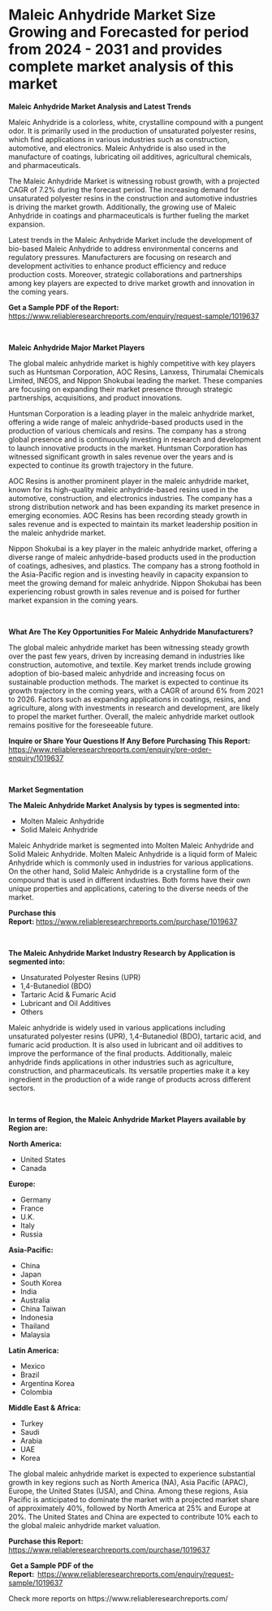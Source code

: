 <p><h1>Maleic Anhydride Market Size Growing and Forecasted for period from 2024 - 2031 and provides complete market analysis of this market</h1></p><p><strong>Maleic Anhydride Market Analysis and Latest Trends</strong></p>
<p><p>Maleic Anhydride is a colorless, white, crystalline compound with a pungent odor. It is primarily used in the production of unsaturated polyester resins, which find applications in various industries such as construction, automotive, and electronics. Maleic Anhydride is also used in the manufacture of coatings, lubricating oil additives, agricultural chemicals, and pharmaceuticals.</p><p>The Maleic Anhydride Market is witnessing robust growth, with a projected CAGR of 7.2% during the forecast period. The increasing demand for unsaturated polyester resins in the construction and automotive industries is driving the market growth. Additionally, the growing use of Maleic Anhydride in coatings and pharmaceuticals is further fueling the market expansion.</p><p>Latest trends in the Maleic Anhydride Market include the development of bio-based Maleic Anhydride to address environmental concerns and regulatory pressures. Manufacturers are focusing on research and development activities to enhance product efficiency and reduce production costs. Moreover, strategic collaborations and partnerships among key players are expected to drive market growth and innovation in the coming years.</p></p>
<p><strong>Get a Sample PDF of the Report:&nbsp;</strong> <a href="https://www.reliableresearchreports.com/enquiry/request-sample/1019637">https://www.reliableresearchreports.com/enquiry/request-sample/1019637</a></p>
<p>&nbsp;</p>
<p><strong>Maleic Anhydride Major Market Players</strong></p>
<p><p>The global maleic anhydride market is highly competitive with key players such as Huntsman Corporation, AOC Resins, Lanxess, Thirumalai Chemicals Limited, INEOS, and Nippon Shokubai leading the market. These companies are focusing on expanding their market presence through strategic partnerships, acquisitions, and product innovations.</p><p>Huntsman Corporation is a leading player in the maleic anhydride market, offering a wide range of maleic anhydride-based products used in the production of various chemicals and resins. The company has a strong global presence and is continuously investing in research and development to launch innovative products in the market. Huntsman Corporation has witnessed significant growth in sales revenue over the years and is expected to continue its growth trajectory in the future.</p><p>AOC Resins is another prominent player in the maleic anhydride market, known for its high-quality maleic anhydride-based resins used in the automotive, construction, and electronics industries. The company has a strong distribution network and has been expanding its market presence in emerging economies. AOC Resins has been recording steady growth in sales revenue and is expected to maintain its market leadership position in the maleic anhydride market.</p><p>Nippon Shokubai is a key player in the maleic anhydride market, offering a diverse range of maleic anhydride-based products used in the production of coatings, adhesives, and plastics. The company has a strong foothold in the Asia-Pacific region and is investing heavily in capacity expansion to meet the growing demand for maleic anhydride. Nippon Shokubai has been experiencing robust growth in sales revenue and is poised for further market expansion in the coming years.</p></p>
<p>&nbsp;</p>
<p><strong>What Are The Key Opportunities For Maleic Anhydride Manufacturers?</strong></p>
<p><p>The global maleic anhydride market has been witnessing steady growth over the past few years, driven by increasing demand in industries like construction, automotive, and textile. Key market trends include growing adoption of bio-based maleic anhydride and increasing focus on sustainable production methods. The market is expected to continue its growth trajectory in the coming years, with a CAGR of around 6% from 2021 to 2026. Factors such as expanding applications in coatings, resins, and agriculture, along with investments in research and development, are likely to propel the market further. Overall, the maleic anhydride market outlook remains positive for the foreseeable future.</p></p>
<p><strong>Inquire or Share Your Questions If Any Before Purchasing This Report:</strong> <a href="https://www.reliableresearchreports.com/enquiry/pre-order-enquiry/1019637">https://www.reliableresearchreports.com/enquiry/pre-order-enquiry/1019637</a></p>
<p>&nbsp;</p>
<p><strong>Market Segmentation</strong></p>
<p><strong>The Maleic Anhydride Market Analysis by types is segmented into:</strong></p>
<p><ul><li>Molten Maleic Anhydride</li><li>Solid Maleic Anhydride</li></ul></p>
<p><p>Maleic Anhydride market is segmented into Molten Maleic Anhydride and Solid Maleic Anhydride. Molten Maleic Anhydride is a liquid form of Maleic Anhydride which is commonly used in industries for various applications. On the other hand, Solid Maleic Anhydride is a crystalline form of the compound that is used in different industries. Both forms have their own unique properties and applications, catering to the diverse needs of the market.</p></p>
<p><strong>Purchase this Report:&nbsp;</strong><a href="https://www.reliableresearchreports.com/purchase/1019637">https://www.reliableresearchreports.com/purchase/1019637</a></p>
<p>&nbsp;</p>
<p><strong>The Maleic Anhydride Market Industry Research by Application is segmented into:</strong></p>
<p><ul><li>Unsaturated Polyester Resins (UPR)</li><li>1,4-Butanediol (BDO)</li><li>Tartaric Acid & Fumaric Acid</li><li>Lubricant and Oil Additives</li><li>Others</li></ul></p>
<p><p>Maleic anhydride is widely used in various applications including unsaturated polyester resins (UPR), 1,4-Butanediol (BDO), tartaric acid, and fumaric acid production. It is also used in lubricant and oil additives to improve the performance of the final products. Additionally, maleic anhydride finds applications in other industries such as agriculture, construction, and pharmaceuticals. Its versatile properties make it a key ingredient in the production of a wide range of products across different sectors.</p></p>
<p>&nbsp;</p>
<p><strong>In terms of Region, the Maleic Anhydride Market Players available by Region are:</strong></p>
<p>
    <p> <strong> North America: </strong>
        <ul>
            <li>United States</li>
            <li>Canada</li>
        </ul>
        </p> 
    <p> <strong> Europe: </strong>
        <ul>
            <li>Germany</li>
            <li>France</li>
            <li>U.K.</li>
            <li>Italy</li>
            <li>Russia</li>
        </ul>
        </p> 
    <p> <strong> Asia-Pacific: </strong>
        <ul>
            <li>China</li>
            <li>Japan</li>
            <li>South Korea</li>
            <li>India</li>
            <li>Australia</li>
            <li>China Taiwan</li>
            <li>Indonesia</li>
            <li>Thailand</li>
            <li>Malaysia</li>
        </ul>
        </p> 
    <p> <strong> Latin America: </strong>
        <ul>
            <li>Mexico</li>
            <li>Brazil</li>
            <li>Argentina Korea</li>
            <li>Colombia</li>
        </ul>
        </p> 
    <p> <strong> Middle East & Africa: </strong>
        <ul>
            <li>Turkey</li>
            <li>Saudi</li>
            <li>Arabia</li>
            <li>UAE</li>
            <li>Korea</li>
        </ul>
    </p>
    </p>
<p><p>The global maleic anhydride market is expected to experience substantial growth in key regions such as North America (NA), Asia Pacific (APAC), Europe, the United States (USA), and China. Among these regions, Asia Pacific is anticipated to dominate the market with a projected market share of approximately 40%, followed by North America at 25% and Europe at 20%. The United States and China are expected to contribute 10% each to the global maleic anhydride market valuation.</p></p>
<p><strong>Purchase this Report: </strong><a href="https://www.reliableresearchreports.com/purchase/1019637">https://www.reliableresearchreports.com/purchase/1019637</a></p>
<p>&nbsp;<strong>Get a Sample PDF of the Report:&nbsp;&nbsp;</strong><a href="https://www.reliableresearchreports.com/enquiry/request-sample/1019637">https://www.reliableresearchreports.com/enquiry/request-sample/1019637</a></p>
<p><strong></strong></p>
<p>Check more reports on https://www.reliableresearchreports.com/</p>